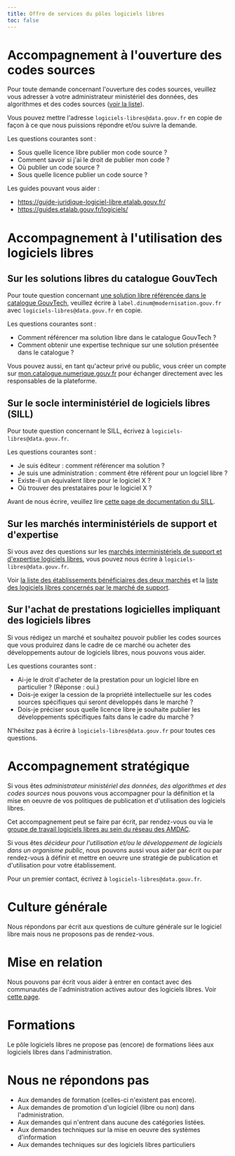 ```yaml
---
title: Offre de services du pôles logiciels libres
toc: false
---
```


# Accompagnement à l'ouverture des codes sources

Pour toute demande concernant l'ouverture des codes sources, veuillez vous adresser à votre administrateur ministériel des données, des algorithmes et des codes sources ([voir la liste](https://www.data.gouv.fr/fr/datasets/liste-des-administrateurs-ministeriels-des-donnees/)).

Vous pouvez mettre l'adresse `logiciels-libres@data.gouv.fr` en copie de façon à ce que nous puissions répondre et/ou suivre la demande.

Les questions courantes sont :

- Sous quelle licence libre publier mon code source ?
- Comment savoir si j'ai le droit de publier mon code ?
- Où publier un code source ?
- Sous quelle licence publier un code source ?

Les guides pouvant vous aider :

- https://guide-juridique-logiciel-libre.etalab.gouv.fr/
- https://guides.etalab.gouv.fr/logiciels/

# Accompagnement à l'utilisation des logiciels libres

## Sur les solutions libres du catalogue GouvTech

Pour toute question concernant [une solution libre référencée dans le catalogue GouvTech](https://catalogue.numerique.gouv.fr/catalogue?distribution=Logiciel%20libre), veuillez écrire à `label.dinum@modernisation.gouv.fr` avec `logiciels-libres@data.gouv.fr` en copie.

Les questions courantes sont :

- Comment référencer ma solution libre dans le catalogue GouvTech ?
- Comment obtenir une expertise technique sur une solution présentée dans le catalogue ?
  
Vous pouvez aussi, en tant qu'acteur privé ou public, vous créer un compte sur [mon.catalogue.numerique.gouv.fr](https://mon.catalogue.numerique.gouv.fr) pour échanger directement avec les responsables de la plateforme.

## Sur le socle interministériel de logiciels libres (SILL)

Pour toute question concernant le SILL, écrivez à `logiciels-libres@data.gouv.fr`.

Les questions courantes sont :

- Je suis éditeur : comment référencer ma solution ?
- Je suis une administration : comment être référent pour un logciel libre ?
- Existe-il un équivalent libre pour le logiciel X ?
- Où trouver des prestataires pour le logiciel X ?

Avant de nous écrire, veuillez lire [cette page de documentation du SILL](https://man.sr.ht/~etalab/logiciels-libres/sill.md).

## Sur les marchés interministériels de support et d'expertise

Si vous avez des questions sur les [marchés interministériels de support et d'expertise logiciels libres](https://communs.numerique.gouv.fr/utiliser/marches-interministeriels-support-expertise-logiciels-libres/), vous pouvez nous écrire à `logiciels-libres@data.gouv.fr`.

Voir [la liste des établissements bénéficiaires des deux marchés](marches-logiciels-libres.md) et la [liste des logiciels libres concernés par le marché de support](marches-logiciels-libres-liste-logiciels.md).

## Sur l'achat de prestations logicielles impliquant des logiciels libres

Si vous rédigez un marché et souhaitez pouvoir publier les codes
sources que vous produirez dans le cadre de ce marché ou acheter des
développements autour de logiciels libres, nous pouvons vous aider.

Les questions courantes sont :

- Ai-je le droit d'acheter de la prestation pour un logiciel libre en particulier ? (Réponse : oui.)
- Dois-je exiger la cession de la propriété intellectuelle sur les codes sources spécifiques qui seront développés dans le marché ?
- Dois-je préciser sous quelle licence libre je souhaite publier les développements spécifiques faits dans le cadre du marché ?

N'hésitez pas à écrire à `logiciels-libres@data.gouv.fr` pour toutes ces questions.

# Accompagnement stratégique

Si vous êtes *administrateur ministériel des données, des algorithmes et des codes sources* nous pouvons vous accompagner pour la définition et la mise en oeuvre de vos politiques de publication et d'utilisation des logiciels libres.

Cet accompagnement peut se faire par écrit, par rendez-vous ou via le [groupe de travail logiciels libres au sein du réseau des AMDAC](https://man.sr.ht/~etalab/logiciels-libres/#groupe-de-travail-logiciels-libres-au-sein-du-rseau-des-amdac).

Si vous êtes *décideur pour l'utilisation et/ou le développement de logiciels dans un organisme public*, nous pouvons aussi vous aider par écrit ou par rendez-vous à définir et mettre en oeuvre une stratégie de publication et d'utilisation pour votre établissement.

Pour un premier contact, écrivez à `logiciels-libres@data.gouv.fr`.

# Culture générale

Nous répondons par écrit aux questions de culture générale sur le logiciel libre mais nous ne proposons pas de rendez-vous.

# Mise en relation

Nous pouvons par écrit vous aider à entrer en contact avec des communautés de l'administration actives autour des logiciels libres.  Voir [cette page](https://man.sr.ht/~etalab/logiciels-libres/espaces-communication-bluehats.md).

# Formations

Le pôle logiciels libres ne propose pas (encore) de formations liées aux logiciels libres dans l'administration.

# Nous ne répondons pas

- Aux demandes de formation (celles-ci n'existent pas encore).
- Aux demandes de promotion d'un logiciel (libre ou non) dans l'administration.
- Aux demandes qui n'entrent dans aucune des catégories listées.
- Aux demandes techniques sur la mise en oeuvre des systèmes d'information
- Aux demandes techniques sur des logiciels libres particuliers
